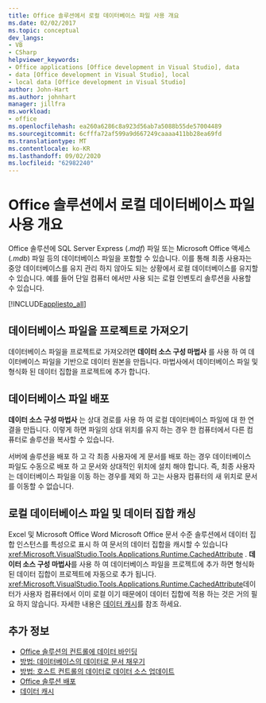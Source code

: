 ```yaml
---
title: Office 솔루션에서 로컬 데이터베이스 파일 사용 개요
ms.date: 02/02/2017
ms.topic: conceptual
dev_langs:
- VB
- CSharp
helpviewer_keywords:
- Office applications [Office development in Visual Studio], data
- data [Office development in Visual Studio], local
- local data [Office development in Visual Studio]
author: John-Hart
ms.author: johnhart
manager: jillfra
ms.workload:
- office
ms.openlocfilehash: ea260a6286c8a923d56ab7a5088b55de57004489
ms.sourcegitcommit: 6cfffa72af599a9d667249caaaa411bb28ea69fd
ms.translationtype: MT
ms.contentlocale: ko-KR
ms.lasthandoff: 09/02/2020
ms.locfileid: "62982240"
---
```

# <a name="use-local-database-files-in-office-solutions-overview"></a>Office 솔루션에서 로컬 데이터베이스 파일 사용 개요
  Office 솔루션에 SQL Server Express (*.mdf*) 파일 또는 Microsoft Office 액세스 (*.mdb*) 파일 등의 데이터베이스 파일을 포함할 수 있습니다. 이를 통해 최종 사용자는 중앙 데이터베이스를 유지 관리 하지 않아도 되는 상황에서 로컬 데이터베이스를 유지할 수 있습니다. 예를 들어 단일 컴퓨터 에서만 사용 되는 로컬 인벤토리 솔루션을 사용할 수 있습니다.

 [!INCLUDE[appliesto_all](../vsto/includes/appliesto-all-md.md)]

## <a name="import-the-database-file-into-a-project"></a>데이터베이스 파일을 프로젝트로 가져오기
 데이터베이스 파일을 프로젝트로 가져오려면 **데이터 소스 구성 마법사** 를 사용 하 여 데이터베이스 파일을 기반으로 데이터 원본을 만듭니다. 마법사에서 데이터베이스 파일 및 형식화 된 데이터 집합을 프로젝트에 추가 합니다.

## <a name="deploy-the-database-file"></a>데이터베이스 파일 배포
 **데이터 소스 구성 마법사** 는 상대 경로를 사용 하 여 로컬 데이터베이스 파일에 대 한 연결을 만듭니다. 이렇게 하면 파일의 상대 위치를 유지 하는 경우 한 컴퓨터에서 다른 컴퓨터로 솔루션을 복사할 수 있습니다.

 서버에 솔루션을 배포 하 고 각 최종 사용자에 게 문서를 배포 하는 경우 데이터베이스 파일도 수동으로 배포 하 고 문서와 상대적인 위치에 설치 해야 합니다. 즉, 최종 사용자는 데이터베이스 파일을 이동 하는 경우를 제외 하 고는 사용자 컴퓨터의 새 위치로 문서를 이동할 수 없습니다.

## <a name="local-database-files-and-caching-the-dataset"></a>로컬 데이터베이스 파일 및 데이터 집합 캐싱
 Excel 및 Microsoft Office Word Microsoft Office 문서 수준 솔루션에서 데이터 집합 인스턴스를 특성으로 표시 하 여 문서의 데이터 집합을 캐시할 수 있습니다 <xref:Microsoft.VisualStudio.Tools.Applications.Runtime.CachedAttribute> . **데이터 소스 구성 마법사**를 사용 하 여 데이터베이스 파일을 프로젝트에 추가 하면 형식화 된 데이터 집합이 프로젝트에 자동으로 추가 됩니다. <xref:Microsoft.VisualStudio.Tools.Applications.Runtime.CachedAttribute>데이터가 사용자 컴퓨터에서 이미 로컬 이기 때문에이 데이터 집합에 적용 하는 것은 거의 필요 하지 않습니다. 자세한 내용은 [데이터 캐시](../vsto/caching-data.md)를 참조 하세요.

## <a name="see-also"></a>추가 정보
- [Office 솔루션의 컨트롤에 데이터 바인딩](../vsto/binding-data-to-controls-in-office-solutions.md)
- [방법: 데이터베이스의 데이터로 문서 채우기](../vsto/how-to-populate-documents-with-data-from-a-database.md)
- [방법: 호스트 컨트롤의 데이터로 데이터 소스 업데이트](../vsto/how-to-update-a-data-source-with-data-from-a-host-control.md)
- [Office 솔루션 배포](../vsto/deploying-an-office-solution.md)
- [데이터 캐시](../vsto/caching-data.md)
